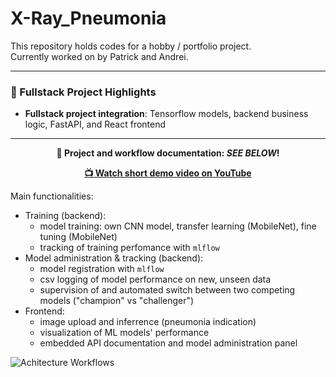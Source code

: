 # X-Ray_Pneumonia

This repository holds codes for a hobby / portfolio project.  
Currently worked on by Patrick and Andrei.

---

### 🧠 Fullstack Project Highlights

- **Fullstack project integration**: Tensorflow models, backend business logic, FastAPI, and React frontend

--- 

<p align="center">
  <strong>🚀 Project and workflow documentation: <em>SEE BELOW</em>!</strong>  
</p>
<p align="center">
  <strong><a href="https://youtu.be/aaeOJk1loig">📺 Watch short demo video on YouTube</a></strong>
</p>

Main functionalities:
  - Training (backend):
    - model training: own CNN model, transfer learning (MobileNet), fine tuning (MobileNet)
    - tracking of training perfomance with `mlflow`
  - Model administration & tracking (backend):
    - model registration with `mlflow`
    - csv logging of model performance on new, unseen data
    - supervision of and automated switch between two competing models ("champion" vs "challenger")
  - Frontend:
    - image upload and inferrence (pneumonia indication)
    - visualization of ML models' performance
    - embedded API documentation and model administration panel

![Achitecture   Workflows](https://github.com/user-attachments/assets/39e11f47-337b-4149-84dc-6315e4279f73)

